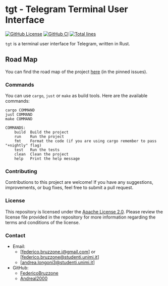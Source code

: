 # tgt - Telegram Terminal User Interface

[![GitHub License](https://img.shields.io/github/license/FedericoBruzzone/tgt)](https://github.com/FedericoBruzzone/tgt/blob/main/LICENSE)
[![GitHub CI](https://github.com/FedericoBruzzone/tgt/actions/workflows/rust.yml/badge.svg)](https://github.com/FedericoBruzzone/tgt/actions)
[![Total lines](https://tokei.rs/b1/github/FedericoBruzzone/tgt?type=Rust,Python)](https://github.com/FedericoBruzzone/tgt)

`tgt` is a terminal user interface for Telegram, written in Rust.

## Road Map

You can find the road map of the project [here](https://github.com/FedericoBruzzone/tg-tui/issues/1) (in the pinned issues).

### Commands

You can use `cargo`, `just` or `make` as build tools. Here are the available commands:

```text
cargo COMMAND
just COMMAND
make COMMAND

COMMANDS:
    build  Build the project
    run    Run the project
    fmt    Format the code (if you are using cargo remember to pass "+nightly" flag)
    test   Run the tests
    clean  Clean the project
    help   Print the help message
```

### Contributing

Contributions to this project are welcome! If you have any suggestions, improvements, or bug fixes, feel free to submit a pull request.

### License

This repository is licensed under the [Apache License 2.0](https://www.apache.org/licenses/LICENSE-2.0). Please review the license file provided in the repository for more information regarding the terms and conditions of the license.

### Contact

- Email:
  - [federico.bruzzone.i@gmail.com] or [federico.bruzzone@studenti.unimi.it]
  - [andrea.longoni3@studenti.unimi.it]
- GitHub:
  - [FedericoBruzzone](https://github.com/FedericoBruzzone)
  - [Andreal2000](https://github.com/Andreal2000)
